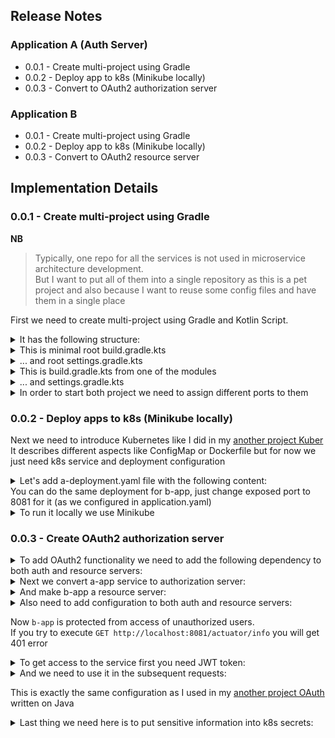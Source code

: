 ## Release Notes

### Application A (Auth Server)

* 0.0.1 - Create multi-project using Gradle
* 0.0.2 - Deploy app to k8s (Minikube locally)
* 0.0.3 - Convert to OAuth2 authorization server

### Application B

* 0.0.1 - Create multi-project using Gradle
* 0.0.2 - Deploy app to k8s (Minikube locally)
* 0.0.3 - Convert to OAuth2 resource server

## Implementation Details

### 0.0.1 - Create multi-project using Gradle

**NB**<br>
> Typically, one repo for all the services is not used in microservice architecture development.<br>
But I want to put all of them into a single repository as this is a pet project and also because I want to reuse some config files and have them in a single place

First we need to create multi-project using Gradle and Kotlin Script.
<details>
  <summary>It has the following structure:</summary>

* module A
    * build.gradle.kts
    * settings.gradle.kts
* module B
    * build.gradle.kts
    * settings.gradle.kts
* build.gradle.kts
* settings.gradle.kts

</details>

<details>
  <summary>This is minimal root build.gradle.kts</summary>

```kotlin
plugins {
    id("org.springframework.boot") version "2.4.4" apply false
    kotlin("jvm") version "1.4.31" apply false
    kotlin("plugin.spring") version "1.4.31" apply false
}

subprojects {
}

extra["appGroup"] = "com.github.nl4"
extra["appVersion"] = "0.0.1"
```

`apply false` is used just to declare plugin version to be reused in modules
</details> 

<details>
  <summary>... and root settings.gradle.kts</summary>

```kotlin
rootProject.name = "x"

include("a")
include("b")
```

Here we declared modules
</details>

<details>
  <summary>This is build.gradle.kts from one of the modules</summary>

```kotlin
import org.jetbrains.kotlin.gradle.tasks.KotlinCompile

plugins {
    id("org.springframework.boot")
    id("io.spring.dependency-management")
    kotlin("jvm")
    kotlin("plugin.spring")
}

group = "${property("appGroup")}"
version = "${property("appVersion")}"
java.sourceCompatibility = JavaVersion.VERSION_11

repositories {
    jcenter()
    mavenCentral()
}

dependencies {
    implementation(kotlin("stdlib-jdk8"))
    implementation(kotlin("reflect"))

    implementation("org.springframework.boot:spring-boot-starter-web")
    implementation("org.springframework.boot:spring-boot-starter-actuator")
}

springBoot {
    buildInfo()
}

tasks.withType<KotlinCompile> {
    kotlinOptions {
        freeCompilerArgs = listOf("-Xjsr305=strict")
        jvmTarget = "11"
    }
}
```

As you can see there is no need to declare plugins version in modules.<br>
Also it contains Java 11 configuration and Spring MVC dependency with Actuator.<br>
To fill Actuator endpoint with service info add the following lines:

```yaml
springBoot {
  buildInfo()
}
```

After service starts we can execute `GET http://localhost:8080/actuator/info` to see app version and make sure it works
</details>

<details>
  <summary>... and settings.gradle.kts</summary>

```kotlin
rootProject.name = "a"
```

We just declared module name
</details>

<details>
  <summary>In order to start both project we need to assign different ports to them</summary>

Default Spring server port is 8080, so we just need to set another one for another project in `application.yaml`

```yaml
server:
  port: 8081
```

</details>

### 0.0.2 - Deploy apps to k8s (Minikube locally)

Next we need to introduce Kubernetes like I did in my [another project Kuber](https://github.com/nothinglasts4ever/kuber) <br>
It describes different aspects like ConfigMap or Dockerfile but for now we just need k8s service and deployment configuration
<details>
  <summary>Let's add a-deployment.yaml file with the following content:</summary>

```yaml
apiVersion: v1
kind: Service
metadata:
  name: a-app
spec:
  selector:
    app: a-app
  ports:
    - protocol: TCP
      port: 8080
  type: NodePort
---
apiVersion: apps/v1
kind: Deployment
metadata:
  name: a-app
spec:
  selector:
    matchLabels:
      app: a-app
  replicas: 1
  template:
    metadata:
      labels:
        app: a-app
    spec:
      containers:
        - name: a-app
          image: a:0.0.2
          imagePullPolicy: IfNotPresent
          ports:
            - containerPort: 8080
```

Here we added deployment with 1 replica and container description:

```yaml
      containers:
        - name: a-app
          image: a:0.0.2
          imagePullPolicy: IfNotPresent
          ports:
            - containerPort: 8080
```

Now a-app is application `a` with version 0.0.2 which has port 8080 open.<br>
To build such artifact Gradle command `gradle bootBuildImage` is used. It creates Docker image based on our Spring Bot app configuration. E.g. it's built up on Java 11.<br>
Also we described kubernetes service which uses a-app and expose 8080 port:

```yaml
apiVersion: v1
kind: Service
metadata:
  name: a-app
spec:
  selector:
    app: a-app
  ports:
    - protocol: TCP
      port: 8080
  type: NodePort
```

NodePort type is used in order to expose 8080 port.
</details>
You can do the same deployment for b-app, just change exposed port to 8081 for it (as we configured in application.yaml)
<details>
  <summary>To run it locally we use Minikube</summary>

You need to install Minikube and run it using Docker driver.<br>
Next we need to switch to docker environment using `eval $(minikube docker-env)` and deploy our service using our deployment `kubectl create -f .k8s/a-deployment.yaml` <br>
To create a tunnel for NodePort use `minikube service a-app` command, it shows you URL.<br>
Use it to see that app is deployed and reachable via `GET http://ip-address:port/actuator/info` <br>
Let's create `bash` script for it:

```shell
#!/bin/bash
eval $(minikube docker-env)
gradle bootBuildImage
kubectl delete -f .k8s/a-deployment.yaml
kubectl create -f .k8s/a-deployment.yaml
minikube service a-app
```

</details>

### 0.0.3 - Create OAuth2 authorization server

<details>
  <summary>To add OAuth2 functionality we need to add the following dependency to both auth and resource servers:</summary>

```kotlin
implementation("org.springframework.boot:spring-boot-starter-security")
implementation("org.springframework.security.oauth.boot:spring-security-oauth2-autoconfigure:${property("springBootVersion")}")
```

Where `springBootVersion` is variable from root `build.gradle.kts` file:

```kotlin
extra["springBootVersion"] = "2.4.4"
```

</details>

<details>
  <summary>Next we convert a-app service to authorization server:</summary>

Add `@EnableAuthorizationServer` annotation to Spring Boot main class:

```kotlin
@SpringBootApplication
@EnableAuthorizationServer
class AuthorizationServer

fun main(args: Array<String>) {
    runApplication<AuthorizationServer>(*args)
}
```

Also need to implement `UserDetailsService` interface (for now, we simply grant access to any users with hardcoded password):

```kotlin
@Service
class UserService(val bCryptPasswordEncoder: BCryptPasswordEncoder) : UserDetailsService {
    override fun loadUserByUsername(username: String) = User(username, bCryptPasswordEncoder.encode("password"), emptyList())
}
```

Additional configuration is needed in order to inject the encoder:

```kotlin
@Configuration
class SecurityConfig {
    @Bean
    fun bCryptPasswordEncoder() = BCryptPasswordEncoder()
}
```

</details>

<details>
  <summary>And make b-app a resource server:</summary>

Add `@EnableResourceServer` annotation to Spring Boot main class:

```kotlin
@SpringBootApplication
@EnableResourceServer
class BApplication

fun main(args: Array<String>) {
    runApplication<BApplication>(*args)
}
```

</details>

<details>
  <summary>Also need to add configuration to both auth and resource servers:</summary>

```yaml
security:
  oauth2:
    client:
      client-id: ***
      client-secret: ***
    authorization:
      jwt:
        key-value: ***
```

</details>

Now `b-app` is protected from access of unauthorized users.<br>
If you try to execute `GET http://localhost:8081/actuator/info` you will get 401 error
<details>
  <summary>To get access to the service first you need JWT token:</summary>

Run `POST client:53cr3t@localhost:8080/oauth/token` via Postman with the following parameters:

* `Content-Type` header with value `application/x-www-form-urlencoded`
* body key `scope` with value `any`
* body key `grant_type` with value `password`
* body key `username` with value `username`
* body key `password` with value `password`

Or run `curl client:53cr3t@localhost:8080/oauth/token -dgrant_type=password -dusername=username -dpassword=password -dscope=any` from command line

You will get a response like the following:

```
{
    "access_token": "eyJhbGciOiJIUzI1NiIsInR5cCI6IkpXVCJ9.eyJleHAiOjE1OTcyODA0OTQsInVzZXJfbmFtZSI6IkR1ZmYxMjMiLCJqdGkiOiJjM2Q0YzE3YS1jMzQ5LTQ5ODUtYjYwNi00Y2U4ZTJlZjhhMTgiLCJjbGllbnRfaWQiOiJjbGllbnQiLCJzY29wZSI6WyJhbnkiXX0.wumA1DRNI2M35SXjjy4m9u2vD1-BS5GE4XGfmNLeluI",
    "token_type": "bearer",
    "refresh_token": "eyJhbGciOiJIUzI1NiIsInR5cCI6IkpXVCJ9.eyJleHAiOjE1OTk4MjkyOTQsInVzZXJfbmFtZSI6IkR1ZmYxMjMiLCJqdGkiOiI1MDFhYTlmYi00ZGExLTQ0YzAtODM5Mi0xNjMwOTc1MjFkM2UiLCJjbGllbnRfaWQiOiJjbGllbnQiLCJzY29wZSI6WyJhbnkiXSwiYXRpIjoiYzNkNGMxN2EtYzM0OS00OTg1LWI2MDYtNGNlOGUyZWY4YTE4In0.NtWzJAZvzjdgl6O9g4AmyfXPQI-A_lPv4x5vTMb6Dyg",
    "expires_in": 43199,
    "scope": "any",
    "jti": "c3d4c17a-c349-4985-b606-4ce8e2ef8a18"
}
```

We are interested in `access_token` field
</details>

<details>
  <summary>And we need to use it in the subsequent requests:</summary>
Put it to Authorization field with Bearer type.<br>
The header of requests will look like:

```
Authorization: Bearer eyJhbGciOiJIUzI1NiIsInR5cCI6IkpXVCJ9.eyJleHAiOjE1OTcyODA0OTQsInVzZXJfbmFtZSI6IkR1ZmYxMjMiLCJqdGkiOiJjM2Q0YzE3YS1jMzQ5LTQ5ODUtYjYwNi00Y2U4ZTJlZjhhMTgiLCJjbGllbnRfaWQiOiJjbGllbnQiLCJzY29wZSI6WyJhbnkiXX0.wumA1DRNI2M35SXjjy4m9u2vD1-BS5GE4XGfmNLeluI
```

</details>

This is exactly the same configuration as I used in my [another project OAuth](https://github.com/nothinglasts4ever/oauth) written on Java

<details>
  <summary>Last thing we need here is to put sensitive information into k8s secrets:</summary>

Replace passwords with variables in `application.yaml` of both services:

```yaml
security:
  oauth2:
    client:
      client-id: ${CLIENT_ID}
      client-secret: ${CLIENT_SECRET}
    authorization:
      jwt:
        key-value: ${SIGNING_KEY}
```

Add `auth-secret.yaml` with values encoded with base64 algorithm:

```yaml
apiVersion: v1
kind: Secret
metadata:
  name: auth-secret
data:
  CLIENT_ID: Y2xpZW50
  CLIENT_SECRET: NTNjcjN0
  SIGNING_KEY: czFnbjFuZ0szeQ==
```

And add new lines to `run.sh` script:

```shell
kubectl delete auth-secret
kubectl apply -f .k8s/auth-secret.yaml
```

</details>